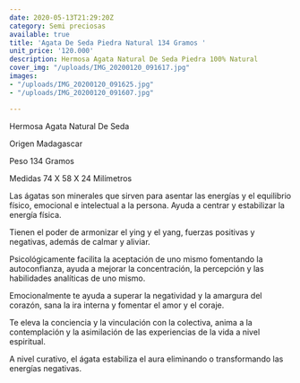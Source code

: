 ```yaml
---
date: 2020-05-13T21:29:20Z
category: Semi preciosas
available: true
title: 'Agata De Seda Piedra Natural 134 Gramos '
unit_price: '120.000'
description: Hermosa Agata Natural De Seda Piedra 100% Natural
cover_img: "/uploads/IMG_20200120_091617.jpg"
images:
- "/uploads/IMG_20200120_091625.jpg"
- "/uploads/IMG_20200120_091607.jpg"

---
```

Hermosa Agata Natural De Seda 

Origen Madagascar 

Peso 134 Gramos

Medidas 74 X 58 X 24 Milímetros 

Las ágatas son minerales que sirven para asentar las energías y el equilibrio físico, emocional e intelectual a la persona. Ayuda a centrar y estabilizar la energía física.

Tienen el poder de armonizar el ying y el yang, fuerzas positivas y negativas, además de calmar y aliviar.

Psicológicamente facilita la aceptación de uno mismo fomentando la autoconfianza, ayuda a mejorar la concentración, la percepción y las habilidades analíticas de uno mismo.

Emocionalmente te ayuda a superar la negatividad y la amargura del corazón, sana la ira interna y fomentar el amor y el coraje.

Te eleva la conciencia y la vinculación con la colectiva, anima a la contemplación y la asimilación de las experiencias de la vida a nivel espiritual.

A nivel curativo, el ágata estabiliza el aura eliminando o transformando las energías negativas.